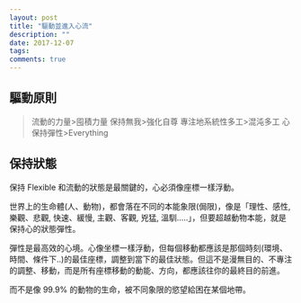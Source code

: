 ```yaml
---
layout: post
title: "驅動並進入心流"
description: ""
date: 2017-12-07
tags: 
comments: true
---
```

## 驅動原則

> 流動的力量>囤積力量
> 保持無我>強化自尊
> 專注地系統性多工>混沌多工
> 心保持彈性>Everything

## 保持狀態
保持 Flexible 和流動的狀態是最關鍵的，心必須像座標一樣浮動。

世界上的生命體(人、動物)，都會落在不同的本能象限(侷限)，像是「理性、感性, 樂觀、悲觀, 快速、緩慢, 主觀、客觀, 兇猛, 溫馴.....」，但要超越動物本能，就是保持心的狀態彈性。

彈性是最高效的心境。心像坐標一樣浮動，但每個移動都應該是那個時刻(環境、時間、條件下..)的最佳座標，調整到當下的最佳狀態。但這不是漫無目的、不專注的調整、移動，而是所有座標移動的動能、方向，都應該往你的最終目的前進。

而不是像 99.9% 的動物的生命，被不同象限的慾望給困在某個地帶。
